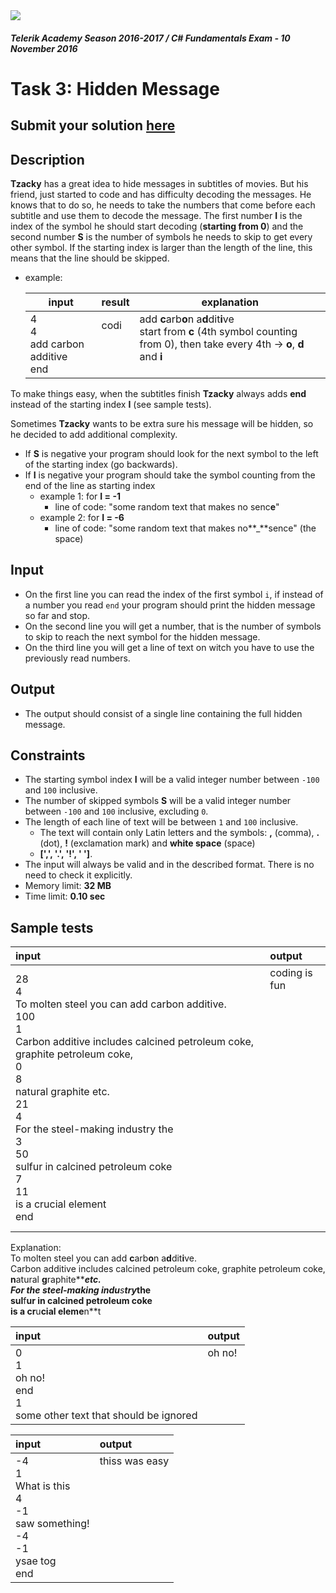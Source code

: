 <img src="https://raw.githubusercontent.com/TelerikAcademy/Common/master/logos/telerik-header-logo.png"/>

#### _Telerik Academy Season 2016-2017 / C# Fundamentals Exam - 10 November 2016_

# Task 3: Hidden Message

## Submit your solution [here](http://bgcoder.com/Contests/Practice/Index/389#2)

## Description
**Tzacky** has a great idea to hide messages in subtitles of movies. But his friend, just started to code and has difficulty decoding the messages. He knows that to do so, he needs to take the numbers that come before each subtitle and use them to decode the message. The first number **I** is the index of the symbol he should start decoding (**starting from 0**) and the second number **S** is the number of symbols he needs to skip to get every other symbol. If the starting index is larger than the length of the line, this means that the line should be skipped.
- example:

  | input               | result | explanation               |
  |---------------------|--------|---------------------------|
  | 4<br/>4<br/>add carbon additive<br/>end | codi<br/><br/><br/><br/> | add **c**arb**o**n a**d**dit**i**ve<br/>start from **c** (4th symbol counting from 0), then take every 4th -> **o**, **d** and **i**<br/><br/> |

To make things easy, when the subtitles finish **Tzacky** always adds **end** instead of the starting index **I** (see sample tests).

Sometimes **Tzacky** wants to be extra sure his message will be hidden, so he decided to add additional complexity.
- If **S** is negative your program should look for the next symbol to the left of the starting index (go backwards).
- If **I** is negative your program should take the symbol counting from the end of the line as starting index
  - example 1: for **I = -1**
    - line of code: "some random text that makes no senc**e**"
  - example 2: for **I = -6**
    - line of code: "some random text that makes no**_**sence" (the space)

## Input
- On the first line you can read the index of the first symbol `i`, if instead of a number you read `end` your program should print the hidden message so far and stop.
- On the second line you will get a number, that is the number of symbols to skip to reach the next symbol for the hidden message.
- On the third line you will get a line of text on witch you have to use the previously read numbers. 

## Output
- The output should consist of a single line containing the full hidden message.

## Constraints
- The starting symbol index **I** will be a valid integer number between `-100` and `100` inclusive.
- The number of skipped symbols **S** will be a valid integer number between `-100` and `100` inclusive, excluding `0`.
- The length of each line of text will be between `1` and `100` inclusive.
  - The text will contain only Latin letters and the symbols: **,** (comma), **.** (dot), **!** (exclamation mark) and **white space** (space)
  - **[',', '.', '!', ' ']**.
- The input will always be valid and in the described format. There is no need to check it explicitly.
- Memory limit: **32 MB**
- Time limit: **0.10 sec**

## Sample tests

| **input**                                                                    | **output**        |
|:-----------------------------------------------------------------------------|:------------------|
| 28<br/>4<br/>To molten steel you can add carbon additive.<br/>100<br/>1<br/>Carbon additive includes calcined petroleum coke, graphite petroleum coke,<br/>0<br/>8<br/>natural graphite etc.<br/>21<br/>4<br/>For the steel-making industry the<br/>3<br/>50<br/>sulfur in calcined petroleum coke<br/>7<br/>11<br/>is a crucial element<br/>end | coding is fun<br/><br/><br/><br/><br/><br/><br/><br/><br/><br/><br/><br/><br/><br/><br/><br/><br/><br/><br/><br/> |

Explanation:<br/>
To molten steel you can add **c**arb**o**n a**d**dit**i**ve.<br/>
Carbon additive includes calcined petroleum coke, graphite petroleum coke,<br/>
**n**atural **g**raphite**_**etc.<br/>
For the steel-making **i**ndu**s**try**_**the<br/>
sul**f**ur in calcined petroleum coke<br/>
is a cr**u**cial eleme**n**t<br/>

| **input**                              | **output** |
|:---------------------------------------|:-----------|
| 0<br/>1<br/>oh no!<br/>end<br/>1<br/>some other text that should be ignored | oh no!<br/><br/><br/><br/><br/><br/> |

| **input**            | **output**        |  
|:---------------------|:------------------|
| -4<br/>1<br/>What is this<br/>4<br/>-1<br/>saw something!<br/>-4<br/>-1<br/>ysae tog<br/>end | thiss was easy<br/><br/><br/><br/><br/><br/><br/><br/><br/><br/> | 
